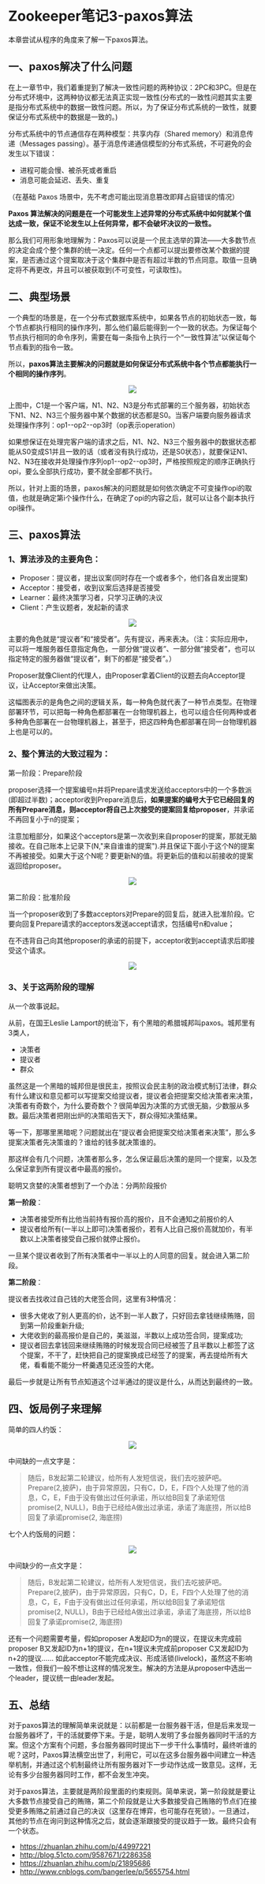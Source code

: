 # Zookeeper笔记3-paxos算法

本章尝试从程序的角度来了解一下paxos算法。

## 一、paxos解决了什么问题

在上一章节中，我们着重提到了解决一致性问题的两种协议：2PC和3PC。但是在分布式环境中，这两种协议都无法真正实现一致性(分布式的一致性问题其实主要是指分布式系统中的数据一致性问题。所以，为了保证分布式系统的一致性，就要保证分布式系统中的数据是一致的。)

分布式系统中的节点通信存在两种模型：共享内存（Shared memory）和消息传递（Messages passing）。基于消息传递通信模型的分布式系统，不可避免的会发生以下错误：
- 进程可能会慢、被杀死或者重启
- 消息可能会延迟、丢失、重复

（在基础 Paxos 场景中，先不考虑可能出现消息篡改即拜占庭错误的情况）

**Paxos 算法解决的问题是在一个可能发生上述异常的分布式系统中如何就某个值达成一致，保证不论发生以上任何异常，都不会破坏决议的一致性。**

那么我们可用形象地理解为：Paxos可以说是一个民主选举的算法——大多数节点的决定会成个整个集群的统一决定。任何一个点都可以提出要修改某个数据的提案，是否通过这个提案取决于这个集群中是否有超过半数的节点同意。取值一旦确定将不再更改，并且可以被获取到(不可变性，可读取性)。

## 二、典型场景

一个典型的场景是，在一个分布式数据库系统中，如果各节点的初始状态一致，每个节点都执行相同的操作序列，那么他们最后能得到一个一致的状态。为保证每个节点执行相同的命令序列，需要在每一条指令上执行一个“一致性算法”以保证每个节点看到的指令一致。

所以，**paxos算法主要解决的问题就是如何保证分布式系统中各个节点都能执行一个相同的操作序列**。


<div align="center">
    <img src="../pic/zookeeper/paxos算法1.png" >
</div>

上图中，C1是一个客户端，N1、N2、N3是分布式部署的三个服务器，初始状态下N1、N2、N3三个服务器中某个数据的状态都是S0。当客户端要向服务器请求处理操作序列：op1--op2--op3时（op表示operation）

如果想保证在处理完客户端的请求之后，N1、N2、N3三个服务器中的数据状态都能从S0变成S1并且一致的话（或者没有执行成功，还是S0状态），就要保证N1、N2、N3在接收并处理操作序列op1--op2--op3时，严格按照规定的顺序正确执行opi，要么全部执行成功，要不就全部都不执行。


所以，针对上面的场景，paxos解决的问题就是如何依次确定不可变操作opi的取值，也就是确定第i个操作什么，在确定了opi的内容之后，就可以让各个副本执行opi操作。



## 三、paxos算法

### 1、算法涉及的主要角色：

- Proposer：提议者，提出议案(同时存在一个或者多个，他们各自发出提案)
- Acceptor：接受者，收到议案后选择是否接受
- Learner：最终决策学习者，只学习正确的决议
- Client：产生议题者，发起新的请求

<div align="center">
    <img src="../pic/zookeeper/paxos算法2.png" >
</div>

主要的角色就是“提议者”和“接受者”。先有提议，再来表决。（注：实际应用中，可以将一堆服务器任意指定角色，一部分做“提议者”、一部分做“接受者”，也可以指定特定的服务器做“提议者”，剩下的都是“接受者”。）

Proposer就像Client的代理人，由Proposer拿着Client的议题去向Acceptor提议，让Acceptor来做出决策。

这幅图表示的是角色之间的逻辑关系，每一种角色就代表了一种节点类型。在物理部署环节，可以把每一种角色都部署在一台物理机器上，也可以组合任何两种或者多种角色部署在一台物理机器上，甚至于，把这四种角色都部署在同一台物理机器上也是可以的。

### 2、整个算法的大致过程为：

第一阶段：Prepare阶段

proposer选择一个提案编号n并将Prepare请求发送给acceptors中的一个多数派(即超过半数)；acceptor收到Prepare消息后，**如果提案的编号大于它已经回复的所有Prepare消息，则acceptor将自己上次接受的提案回复给proposer**，并承诺不再回复小于n的提案；

注意加粗部分，如果这个acceptors是第一次收到来自proposer的提案，那就无脑接收。在自己账本上记录下(N,"来自谁谁的提案").并且保证下面小于这个N的提案不再被接受。如果大于这个N呢？要更新N的值。将更新后的值和以前接收的提案返回给proposer。

<div align="center">
    <img src="../pic/zookeeper/paxos算法3.png" >
</div>


第二阶段：批准阶段

当一个proposer收到了多数acceptors对Prepare的回复后，就进入批准阶段。它要向回复Prepare请求的acceptors发送accept请求，包括编号n和value；

在不违背自己向其他proposer的承诺的前提下，acceptor收到accept请求后即接受这个请求。

<div align="center">
    <img src="../pic/zookeeper/paxos算法4.png" >
</div>

### 3、关于这两阶段的理解

从一个故事说起。

从前，在国王Leslie Lamport的统治下，有个黑暗的希腊城邦叫paxos。城邦里有3类人，
- 决策者
- 提议者
- 群众


虽然这是一个黑暗的城邦但是很民主，按照议会民主制的政治模式制订法律，群众有什么建议和意见都可以写提案交给提议者，提议者会把提案交给决策者来决策，决策者有奇数个，为什么要奇数个？很简单因为决策的方式很无脑，少数服从多数。最后决策者把刚出炉的决策昭告天下，群众得知决策结果。

等一下，那哪里黑暗呢？问题就出在“提议者会把提案交给决策者来决策”，那么多提案决策者先决策谁的？谁给的钱多就决策谁的。

那这样会有几个问题，决策者那么多，怎么保证最后决策的是同一个提案，以及怎么保证拿到所有提议者中最高的报价。

聪明又贪婪的决策者想到了一个办法：分两阶段报价


**第一阶段**：

- 决策者接受所有比他当前持有报价高的报价，且不会通知之前报价的人
- 提议者给所有(一半以上即可)决策者报价，若有人比自己报价高就加价，有半数以上决策者接受自己报价就停止报价。

一旦某个提议者收到了所有决策者中一半以上的人同意的回复。就会进入第二阶段。

**第二阶段**：


提议者去找收过自己钱的大佬签合同，这里有3种情况：

- 很多大佬收了别人更高的价，达不到一半人数了，只好回去拿钱继续贿赂，回到第一阶段重新升级;
- 大佬收到的最高报价是自己的，美滋滋，半数以上成功签合同，提案成功;
- 提议者回去拿钱回来继续贿赂的时候发现合同已经被签了且半数以上都签了这个提案，不干了，赶快把自己的提案换成已经签了的提案，再去提给所有大佬，看看能不能分一杯羹遇见还没签的大佬。

最后一步就是让所有节点知道这个过半通过的提议是什么，从而达到最终的一致。

## 四、饭局例子来理解

简单的四人约饭：

<div align="center">
    <img src="../pic/zookeeper/paxos算法5.png" >
</div>

中间缺的一点文字是：

> 随后，B发起第二轮建议，给所有人发短信说，我们去吃披萨吧。Prepare(2,披萨)，由于异常原因，只有C，D，E，F四个人处理了他的消息，C，E，F由于没有做出过任何承诺，所以给B回复了承诺短信promise(2, NULL)，B由于已经给A做出过承诺，承诺了海底捞，所以给B回复了承诺promise(2, 海底捞)

七个人约饭局的问题：



<div align="center">
    <img src="../pic/zookeeper/paxos算法6.jpg" >
</div>

中间缺少的一点文字是：

> 随后，B发起第二轮建议，给所有人发短信说，我们去吃披萨吧。Prepare(2,披萨)，由于异常原因，只有C，D，E，F四个人处理了他的消息，C，E，F由于没有做出过任何承诺，所以给B回复了承诺短信promise(2, NULL)，B由于已经给A做出过承诺，承诺了海底捞，所以给B回复了承诺promise(2, 海底捞)


还有一个问题需要考量，假如proposer A发起ID为n的提议，在提议未完成前proposer B又发起ID为n+1的提议，在n+1提议未完成前proposer C又发起ID为n+2的提议…… 如此acceptor不能完成决议、形成活锁(livelock)，虽然这不影响一致性，但我们一般不想让这样的情况发生。解决的方法是从proposer中选出一个leader，提议统一由leader发起。

## 五、总结

对于paxos算法的理解简单来说就是：以前都是一台服务器干活，但是后来发现一台服务器坏了，干的活就要停下来。于是，聪明人发明了多台服务器同时干活的方案。但这个方案有个问题，多台服务器同时提出下一步干什么事情时，最终听谁的呢？这时，Paxos算法横空出世了，利用它，可以在这多台服务器中间建立一种选举机制，并通过这个机制最终让所有服务器对下一步动作达成一致意见。这样，无论有多少台服务器同时工作，都不会发生冲突。

对于paxos算法，主要就是两阶段里面的约束规则。简单来说，第一阶段就是要让大多数节点接受自己的贿赂，第二个阶段就是让大多数接受自己贿赂的节点们在接受更多贿赂之前通过自己的决议（这里存在博弈，也可能存在死锁）。一旦通过，其他的节点在询问到这种情况之后，就会逐渐跟接受的提议趋于一致。最终只会有一个状态。


- https://zhuanlan.zhihu.com/p/44997221
- http://blog.51cto.com/9587671/2286358
- https://zhuanlan.zhihu.com/p/21895686
- http://www.cnblogs.com/bangerlee/p/5655754.html